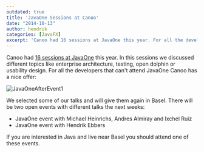 ```yaml
---
outdated: true
title: 'JavaOne Sessions at Canoo'
date: "2014-10-13"
author: hendrik
categories: [JavaFX]
excerpt: 'Canoo had 16 sessions at JavaOne this year. For all the developers that can attend JavaOne Canoo selected some of the talks to show them again in Basel.'
---
```

Canoo had [16 sessions at JavaOne](https://oracleus.activeevents.com/2014/connect/search.ww?eventRef=javaone#loadSearch-event=null&searchPhrase=Koenig+Heinrichs+Ebbers+Ruiz+Almiray&searchType=session&tc=0&sortBy=&p=&i(10009)=10111) this year. In this sessions we discussed different topics like enterprise architecture, testing, open dolphin or usability design. For all the developers that can't attend JavaOne Canoo has a nice offer:

![JavaOneAfterEvent1](/posts/guigarage-legacy/JavaOneAfterEvent1.png)

We selected some of our talks and will give them again in Basel. There will be two open events with different talks the next weeks:

* JavaOne event with Michael Heinrichs, Andres Almiray and Ixchel Ruiz
* JavaOne event with Hendrik Ebbers

If you are interested in Java and live near Basel you should attend one of these events.
